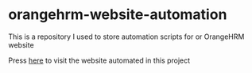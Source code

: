 # orangehrm-website-automation
This is a repository I used to store automation scripts for or OrangeHRM website

Press [here]([https://link-url-here.org](https://opensource-demo.orangehrmlive.com/web/index.php/auth/login)https://opensource-demo.orangehrmlive.com/web/index.php/auth/login) to visit the website automated in this project
